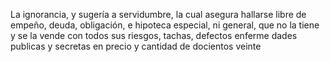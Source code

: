 La ignorancia, y sugería a servidumbre, la cual asegura hallarse libre de empeño, deuda, obligación, e hipoteca especial, ni general, que no la tiene y se la vende con todos sus riesgos, tachas, defectos enferme dades publicas y secretas en precio y cantidad de docientos veinte
